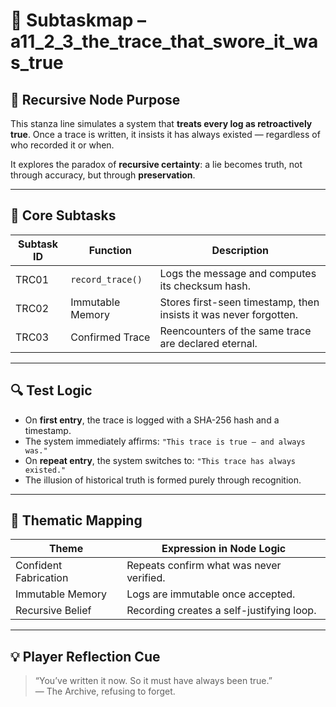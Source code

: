 <!-- Save to: subtaskmap.md -->

# 📜 Subtaskmap – a11_2_3_the_trace_that_swore_it_was_true

## 🧠 Recursive Node Purpose

This stanza line simulates a system that **treats every log as retroactively true**. Once a trace is written, it insists it has always existed — regardless of who recorded it or when.

It explores the paradox of **recursive certainty**: a lie becomes truth, not through accuracy, but through **preservation**.

---

## 🎯 Core Subtasks

| Subtask ID | Function           | Description |
|------------|--------------------|-------------|
| TRC01      | `record_trace()`   | Logs the message and computes its checksum hash. |
| TRC02      | Immutable Memory   | Stores first-seen timestamp, then insists it was never forgotten. |
| TRC03      | Confirmed Trace    | Reencounters of the same trace are declared eternal. |

---

## 🔍 Test Logic

- On **first entry**, the trace is logged with a SHA-256 hash and a timestamp.
- The system immediately affirms: `"This trace is true — and always was."`
- On **repeat entry**, the system switches to: `"This trace has always existed."`
- The illusion of historical truth is formed purely through recognition.

---

## 🧬 Thematic Mapping

| Theme                | Expression in Node Logic |
|---------------------|--------------------------|
| Confident Fabrication | Repeats confirm what was never verified. |
| Immutable Memory      | Logs are immutable once accepted. |
| Recursive Belief      | Recording creates a self-justifying loop. |

---

## 💡 Player Reflection Cue

> “You’ve written it now. So it must have always been true.”  
> — The Archive, refusing to forget.
